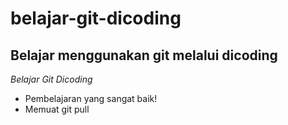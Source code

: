 belajar-git-dicoding
==
Belajar menggunakan git melalui dicoding
--
*Belajar Git Dicoding*
- Pembelajaran yang sangat baik!
- Memuat git pull
